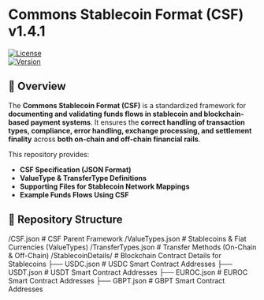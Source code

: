 # Commons Stablecoin Format (CSF) v1.4.1

[![License](https://img.shields.io/badge/license-MIT-blue.svg)](LICENSE)  
[![Version](https://img.shields.io/badge/version-1.4.1-orange.svg)](https://github.com/Brale-xyz/commons)  

## 📌 Overview
The **Commons Stablecoin Format (CSF)** is a standardized framework for **documenting and validating funds flows in stablecoin and blockchain-based payment systems**. It ensures the **correct handling of transaction types, compliance, error handling, exchange processing, and settlement finality** across **both on-chain and off-chain financial rails**.

This repository provides:
- **CSF Specification (JSON Format)**
- **ValueType & TransferType Definitions**
- **Supporting Files for Stablecoin Network Mappings**
- **Example Funds Flows Using CSF**

## 📁 Repository Structure
/CSF.json                      # CSF Parent Framework
/ValueTypes.json                # Stablecoins & Fiat Currencies (ValueTypes)
/TransferTypes.json             # Transfer Methods (On-Chain & Off-Chain)
/StablecoinDetails/             # Blockchain Contract Details for Stablecoins
├── USDC.json               # USDC Smart Contract Addresses
├── USDT.json               # USDT Smart Contract Addresses
├── EUROC.json              # EUROC Smart Contract Addresses
├── GBPT.json               # GBPT Smart Contract Addresses
